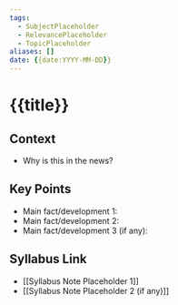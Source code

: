 ```yaml
---
tags:
  - SubjectPlaceholder
  - RelevancePlaceholder
  - TopicPlaceholder
aliases: []
date: {{date:YYYY-MM-DD}}
---
```


# {{title}}

## Context
*   Why is this in the news?

## Key Points
*   Main fact/development 1:
*   Main fact/development 2:
*   Main fact/development 3 (if any):

## Syllabus Link
*   [[Syllabus Note Placeholder 1]]
*   [[Syllabus Note Placeholder 2 (if any)]]
